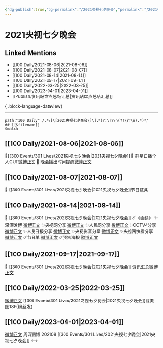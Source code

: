 ```yaml
---
{"dg-publish":true,"dg-permalink":"/2021央视七夕晚会","permalink":"/2021央视七夕晚会/","title":"2021央视七夕晚会","tags":[null],"created":"2022-11-17T20:08:32.000+08:00","updated":"2023-08-24T18:32:21.698+08:00"}
---
```


# 2021央视七夕晚会

## Linked Mentions
- [[100 Daily/2021-08-06\|2021-08-06]]
- [[100 Daily/2021-08-07\|2021-08-07]]
- [[100 Daily/2021-08-14\|2021-08-14]]
- [[100 Daily/2021-09-17\|2021-09-17]]
- [[100 Daily/2022-03-25\|2022-03-25]]
- [[100 Daily/2023-04-01\|2023-04-01]]
- [[Publish/资讯站盘点总结汇总\|资讯站盘点总结汇总]]

{ .block-language-dataview}

---

```expander
path:"100 Daily" /.*\[\[2021央视七夕晚会\]\].*(?:\r?\n(?!\r?\n).*)*/
## [[$filename]]
$match
```
## [[100 Daily/2021-08-06\|2021-08-06]]
🌟[[300 Events/301 Lives/2021央视七夕晚会\|2021央视七夕晚会]]
💫 群星口播个人CUT[微博正文](https://m.weibo.cn/6466290670/4667276608934000)
💫 晚会播出时间提醒[微博正文](https://m.weibo.cn/6466290670/4667300148675929)
## [[100 Daily/2021-08-07\|2021-08-07]]
💫 [[300 Events/301 Lives/2021央视七夕晚会\|2021央视七夕晚会]]节日征集 [](https://m.weibo.cn/6466290670/4667507946030962)
## [[100 Daily/2021-08-14\|2021-08-14]]
💫 [[300 Events/301 Lives/2021央视七夕晚会\|2021央视七夕晚会]]
☄️《画绢》
✨深深发博 [微博正文](https://m.weibo.cn/6466290670/4670199636692754)
✨央视网分享 [微博正文](https://m.weibo.cn/6466290670/4670213227027416)
✨人民网分享 [微博正文](https://m.weibo.cn/6466290670/4670239973313923)
✨CCTV4分享 [微博正文](https://m.weibo.cn/6466290670/4670212840358066)
✨人民日报分享 [微博正文](https://m.weibo.cn/6466290670/4670207283696226)
✨央视影音分享 [微博正文](https://m.weibo.cn/6466290670/4670210999588010)
✨央视网快看分享 [微博正文](https://m.weibo.cn/6466290670/4670214460153310)
☄️节目单 [微博正文](https://m.weibo.cn/6466290670/4670057994519581)
☄️预告海报 [微博正文](https://m.weibo.cn/6466290670/4670056237111154)
## [[100 Daily/2021-09-17\|2021-09-17]]
💫 [[300 Events/301 Lives/2021央视七夕晚会\|2021央视七夕晚会]] 资讯汇总[微博正文](https://m.weibo.cn/6466290670/4682514653776689)
## [[100 Daily/2022-03-25\|2022-03-25]]
[微博正文](https://weibo.com/detail/4748548359061722) [[300 Events/301 Lives/2021央视七夕晚会\|2021央视七夕晚会]]官摄图18P(粉丝发)

## [[100 Daily/2023-04-01\|2023-04-01]]
[微博正文](https://weibo.com/2975204920/MzSJZuhfc) 周深图博 202108 [[300 Events/301 Lives/2021央视七夕晚会\|2021央视七夕晚会]]
<-->
